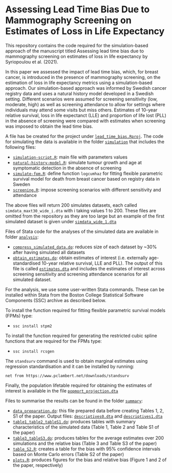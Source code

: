 # Assessing Lead Time Bias Due to Mammography Screening on Estimates of Loss in Life Expectancy

This repository contains the code required for the simulation-based approach of the manuscript titled Assessing lead time bias due to mammography screening on estimates of loss in life expectancy by Syriopoulou et al. (2021).

In this paper we assessed the impact of lead time bias, which, for breast cancer, is introduced in the presence of mammography screening, on the estimation of loss in life expectancy metrics using a simulation-based approach.
Our simulation-based approach was informed by Swedish cancer registry data and uses a natural history model developed in a Swedish setting.
Different scenarios were assumed for screening sensitivity (low, moderate, high) as well as screening attendance to allow for settings where individuals may attend some visits but miss others.
Estimates of 10-year relative survival, loss in life expectanct (LLE) and proportion of life lost (PLL) in the absence of screening were compared with estimates when screening was imposed to obtain the lead time bias. 

A file has be created for the project under [`lead_time_bias.Rproj`](https://github.com/syriop-elisa/lead_time_bias/blob/main/lead_time_bias.Rproj).
The code for simulating the data is available in the folder [`simulation`](https://github.com/syriop-elisa/lead_time_bias/tree/main/simulation) that includes the following files:

* [`simulation-script.R`](https://github.com/syriop-elisa/lead_time_bias/blob/main/simulation/simulation-script.R): main file with parameters values
* [`natural-history-model.R`](https://github.com/syriop-elisa/lead_time_bias/blob/main/simulation/natural-history-model.R): simulate tumour growth and age at symptomatic detection in the absence of screening
* [`simulate-fpm.R`](https://github.com/syriop-elisa/lead_time_bias/blob/main/simulation/simulate-fpm.R): define function `logcumhaz` for fitting flexible parametric survival model for death from breast cancer based on registry data in Sweden         
* [`screening.R`](https://github.com/syriop-elisa/lead_time_bias/blob/main/simulation/screening.R): impose screening scenarios with different sensitivity and attendance

The above files will return 200 simulates datasets, each called `simdata_maxt30_wide_i.dta` with i taking values 1 to 200. 
These files are omitted from the repository as they are too large but an example of the first simulated dataset is given under [`simdata_wide_1.dta`](https://github.com/syriop-elisa/lead_time_bias/blob/main/dta/simdata_wide_1.dta)

Files of Stata code for the analyses of the simulated data are available in folder [`analysis`](https://github.com/syriop-elisa/lead_time_bias/blob/main/analysis):
* [`compress_simulated_data.do`](https://github.com/syriop-elisa/lead_time_bias/blob/main/analysis/compress_simulated_data.do): reduces size of each dataset by ~30% after having simulated all datasets
* [`obtain_estimates.do`](https://github.com/syriop-elisa/lead_time_bias/blob/main/analysis/obtain_estimates.do): obtain estimates of interest (i.e. externally age-standardised 10-year relative survival, LLE and PLL).
The output of this file is called [`estimates.dta`](https://github.com/syriop-elisa/lead_time_bias/blob/main/dta/estimates.dta) and includes the estimates of interest across screening sensitivity and screening attendance scenarios for all simulated dataset. 

For the analysis, we use some user-written Stata commands.
These can be installed within Stata from the Boston College Statistical Software Components (SSC) archive as described below. 

To install the function required for fitting flexible parametric survival models (FPMs) type:  
* `ssc install stpm2`

To install the function required for generating the restricted cubic spline functions that are required for the FPMs type:
* `ssc install rcsgen`

The `standsurv` command is used to obtain marginal estimates using regression standardisation and it can be installed by running:

`net from https://www.pclambert.net/downloads/standsurv`

Finally, the population lifetable required for obtaining the estimates of interest is available in the file [`popmort_projection.dta`](https://github.com/syriop-elisa/lead_time_bias/blob/main/dta/popmort_projection.dta)


Files to summarise the results can be found in the folder [`summary`](https://github.com/syriop-elisa/lead_time_bias/blob/main/summary):
* [`data_preparation.do`](https://github.com/syriop-elisa/lead_time_bias/blob/main/summary/data_preparation.do): this file prepared data before creating Tables 1, 2, S1 of the paper. Output files: [`descriptives0.dta`](https://github.com/syriop-elisa/lead_time_bias/blob/main/dta/descriptives0.dta) and [`descriptives1.dta`](https://github.com/syriop-elisa/lead_time_bias/blob/main/dta/descriptives1.dta)
* [`table1_table2_tableS1.do`](https://github.com/syriop-elisa/lead_time_bias/blob/main/summary/table1_table2_tableS1.do): produces tables with summary characteristics of the simulated data (Table 1, Table 2 and Table S1 of the paper)
* [`table3_tableS3.do`](https://github.com/syriop-elisa/lead_time_bias/blob/main/summary/table3_tableS3.do): produces tables for the average estimates over 200 simulations and the relative bias (Table 3 and Table S3 of the paper)
* [`table_S2.R`](https://github.com/syriop-elisa/lead_time_bias/blob/main/summary/table_S2.R): creates a table for the bias with 95\% confidence intervals based on Monte Carlo errors (Table S2 of the paper)
* [`plots.R`](https://github.com/syriop-elisa/lead_time_bias/blob/main/summary/plots.R): produces figures for the bias and relative bias (Figure 1 and 2 of the paper, respectively)